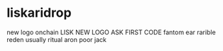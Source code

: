 # liskaridrop
new logo onchain LISK
NEW LOGO
ASK FIRST CODE
fantom
ear
rarible
reden
usually
ritual
aron
poor
jack
